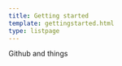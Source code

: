 ```yaml
---
title: Getting started
template: gettingstarted.html
type: listpage
---
```


<p class="page-intro__content">Github and things</p>